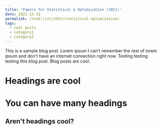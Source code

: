 ```yaml
---
title: 'Papers for Statistical & Optimization (2021)'
date: 2021-12-31
permalink: /read-list/2021/statistical-optimization/
tags:
  - cool posts
  - category1
  - category2
---
```


This is a sample blog post. Lorem ipsum I can't remember the rest of lorem ipsum and don't have an internet connection right now. Testing testing testing this blog post. Blog posts are cool.

Headings are cool
======

You can have many headings
======

Aren't headings cool?
------